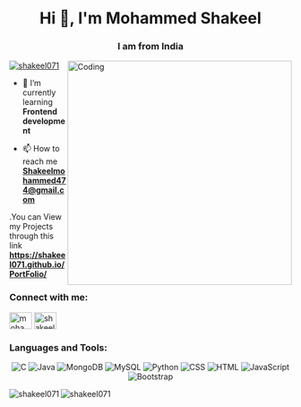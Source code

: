 
<h1 align="center">Hi 👋, I'm Mohammed Shakeel</h1>
<h3 align="center">I am from India</h3>
<img align="right" alt="Coding" width="400" src="https://media.giphy.com/media/qgQUggAC3Pfv687qPC/giphy.gif">

<p align="left"> <a href="https://github.com/ryo-ma/github-profile-trophy"><img src="https://github-profile-trophy.vercel.app/?username=shakeel071" alt="shakeel071" /></a> </p>

- 🌱 I’m currently learning **Frontend development**

- 📫 How to reach me **Shakeelmohammed474@gmail.com**

.You can View my Projects through this link **https://shakeel071.github.io/PortFolio/**
  
<h3 align="left">Connect with me:</h3>
<p align="left">
<a href="https://linkedin.com/in/mohammed-shakeel-49ba10288" target="blank"><img align="center" src="https://raw.githubusercontent.com/rahuldkjain/github-profile-readme-generator/master/src/images/icons/Social/linked-in-alt.svg" alt="mohammed shakeel" height="30" width="40" /></a>
<a href="https://www.hackerrank.com/shakeelmohammed3" target="blank"><img align="center" src="https://raw.githubusercontent.com/rahuldkjain/github-profile-readme-generator/master/src/images/icons/Social/hackerrank.svg" alt="shakeelmohammed3" height="30" width="40" /></a>

</p>

<h3 align="left">Languages and Tools:</h3>
<p align="center">
  <img src="https://img.shields.io/badge/C-%2300599C.svg?style=for-the-badge&logo=c&logoColor=white" alt="C"/>
  <img src="https://img.shields.io/badge/Java-%23ED8B00.svg?style=for-the-badge&logo=java&logoColor=white" alt="Java"/>
  <img src="https://img.shields.io/badge/MongoDB-%2347A248.svg?style=for-the-badge&logo=mongodb&logoColor=white" alt="MongoDB"/>
  <img src="https://img.shields.io/badge/MySQL-%2300f.svg?style=for-the-badge&logo=mysql&logoColor=white" alt="MySQL"/>
  <img src="https://img.shields.io/badge/Python-%233776AB.svg?style=for-the-badge&logo=python&logoColor=white" alt="Python"/>
  <img src="https://img.shields.io/badge/CSS-%231572B6.svg?style=for-the-badge&logo=css3&logoColor=white" alt="CSS"/>
  <img src="https://img.shields.io/badge/HTML-%23E34F26.svg?style=for-the-badge&logo=html5&logoColor=white" alt="HTML"/>
  <img src="https://img.shields.io/badge/JavaScript-%23F7DF1E.svg?style=for-the-badge&logo=javascript&logoColor=black" alt="JavaScript"/>
  <img src="https://img.shields.io/badge/Bootstrap-%237952B3.svg?style=for-the-badge&logo=bootstrap&logoColor=white" alt="Bootstrap"/>
</p>


<p><img align="left" src="https://github-readme-stats.vercel.app/api/top-langs/?username=shakeel071&theme=dark&hide_border=false&include_all_commits=false&count_private=false&layout=compact" alt="shakeel071" /></p>

<p><img align="center" src="https://github-readme-streak-stats.herokuapp.com/?user=shakeel071&theme=dark&hide_border=false" alt="shakeel071" /></p>
